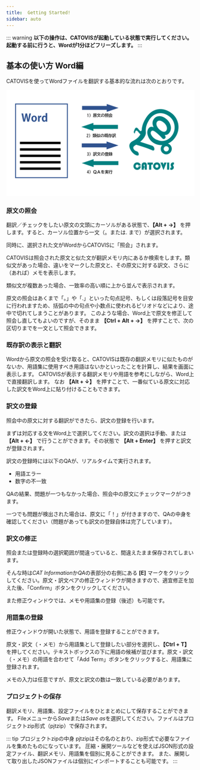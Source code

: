 ```yaml
---
title:  Getting Started!
sidebar: auto
---
```


::: warning
**以下の操作は、CATOVISが起動している状態で実行してください。起動する前に行うと、Wordが1分ほどフリーズします。**
:::

## 基本の使い方 Word編

CATOVISを使ってWordファイルを翻訳する基本的な流れは次のとおりです。

![BasicFlow](./basicflow.png)

### 原文の照会
翻訳／チェックをしたい原文の文頭にカーソルがある状態で、**【Alt + →】** を押します。すると、カーソル位置から一文（。または. まで）が選択されます。

同時に、選択された文がWordからCATOVISに「照会」されます。

CATOVISは照会された原文と似た文が翻訳メモリ内にあるか検索をします。類似文があった場合、違いをマークした原文と、その原文に対する訳文、さらに（あれば）メモを表示します。

類似文が複数あった場合、一致率の高い順に上から並んで表示されます。

原文の照会はあくまで「。」や「.」といった句点記号、もしくは段落記号を目安に行われますため、括弧の中の句点や小数点に使われるピリオドなどにより、途中で切れてしまうことがあります。
このような場合、Word上で原文を修正して照会し直してもよいのですが、そのまま **【Ctrl + Alt + →】** を押すことで、次の区切りまでを一文として照会できます。

### 既存訳の表示と翻訳
Wordから原文の照会を受け取ると、CATOVISは既存の翻訳メモリに似たものがないか、用語集に使用すべき用語はないかといったことを計算し、結果を画面に表示します。
CATOVISが表示する翻訳メモリや用語を参考にしながら、Word上で直接翻訳します。
なお **【Alt + ↓】** を押すことで、一番似ている原文に対応した訳文をWord上に貼り付けることもできます。

### 訳文の登録
照会中の原文に対する翻訳ができたら、訳文の登録を行います。

まずは対応する文をWord上で選択してください。訳文の選択は手動、または **【Alt + ←】** で行うことができます。その状態で **【Alt + Enter】** を押すと訳文が登録されます。

訳文の登録時には以下のQAが、リアルタイムで実行されます。

- 用語エラー
- 数字の不一致

QAの結果、問題が一つもなかった場合、照会中の原文にチェックマークがつきます。

一つでも問題が検出された場合は、原文に「！」が付きますので、QAの中身を確認してください（問題があっても訳文の登録自体は完了しています）。

### 訳文の修正
照会または登録時の選択範囲が間違っていると、間違えたまま保存されてしまいます。

そんな時は*CAT Information*か*QA*の表部分の右側にある **[E]** マークをクリックしてください。原文・訳文ペアの修正ウィンドウが開きますので、適宜修正を加えた後、「Confirm」ボタンをクリックしてください。

また修正ウィンドウでは、メモや用語集の登録（後述）も可能です。

### 用語集の登録
修正ウィンドウが開いた状態で、用語を登録することができます。

原文・訳文（・メモ）から用語集として登録したい部分を選択し、**【Ctrl + T】** を押してください。テキストボックスの下に用語の候補が並びます。原文・訳文（・メモ）の用語を合わせて「Add Term」ボタンをクリックすると、用語集に登録されます。

メモの入力は任意ですが、原文と訳文の数は一致している必要があります。

### プロジェクトの保存
翻訳メモリ、用語集、設定ファイルをひとまとめにして保存することができます。
Fileメニューから*Save*または*Save as*を選択してください。ファイルはプロジェクトzip形式（pjtzip）で保存されます。

::: tip プロジェクトzipの中身
pjtzipはその名のとおり、zip形式で必要なファイルを集めたものになっています。
圧縮・展開ツールなどを使えばJSON形式の設定ファイル、翻訳メモリ、用語集を個別に見ることができます。
また、展開して取り出したJSONファイルは個別にインポートすることも可能です。
:::
